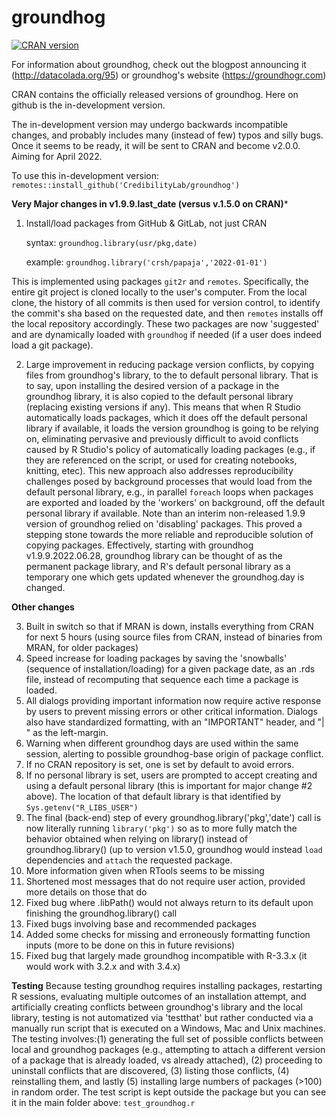 
<!-- README.md is generated from README.Rmd. Please edit that file -->

# groundhog

<!-- badges: start -->

[![CRAN
version](https://www.r-pkg.org/badges/version-ago/groundhog)](https://cran.r-project.org/package=groundhog)
<!-- badges: end -->

For information about groundhog, check out the blogpost announcing it (http://datacolada.org/95) or groundhog's website (https://groundhogr.com)

CRAN contains the officially released versions of groundhog. Here on github is the in-development version.

The in-development version may undergo backwards incompatible changes, and probably includes many (instead of few) typos and silly bugs.
Once it seems to be ready, it will be sent to CRAN and become v2.0.0. Aiming for April 2022. 

To use this in-development version:
`remotes::install_github('CredibilityLab/groundhog')`


**Very Major changes in v1.9.9.last_date (versus v.1.5.0 on CRAN)***
1) Install/load packages from GitHub & GitLab, not just CRAN

   syntax:   `groundhog.library(usr/pkg,date)` 
   
   example:   `groundhog.library('crsh/papaja','2022-01-01')` 
   
This is implemented using packages `git2r` and `remotes`. Specifically, the entire git project is cloned locally to the user's computer. From the local clone, the history of all commits is then used for version control, to identify the commit's sha based on the requested date, and then `remotes` installs off the local repository accordingly. These two packages are now 'suggested' and are dynamically loaded with `groundhog` if needed (if a user does indeed load a git package).
   
2) Large improvement in reducing package version conflicts, by copying files from groundhog's library, to the to default personal library. That is to say, upon installing the desired version of a package in the groundhog library, it is also copied to the default personal library (replacing existing versions if any). This means that when R Studio automatically loads packages, which it does off the default personal library if available, it loads the version groundhog is going to be relying on, eliminating pervasive and previously difficult to avoid conflicts caused by R Studio's policy of automatically loading packages (e.g., if they are referenced on the script, or used for creating notebooks, knitting, etec).  This new approach also addresses reproducibility challenges posed by background processes that would load from the default personal library, e.g., in parallel `foreach` loops when packages are exported and loaded by the 'workers' on background, off the default personal library if available. Note than an interim non-released 1.9.9 version of groundhog relied on 'disabling' packages. This proved a stepping stone towards the more reliable and reproducible solution of copying packages. Effectively, starting with groundhog v1.9.9.2022.06.28,  groundhog library can be thought of as the permanent package library, and R's default personal library as a temporary one which gets updated whenever the groundhog.day is changed.

**Other  changes**

3) Built in switch so that if MRAN is down, installs everything from CRAN for next 5 hours (using source files from CRAN, instead of binaries from MRAN, for older packages)
4) Speed increase for loading packages by saving the 'snowballs' (sequence of installation/loading) for a given package date, as an .rds file, instead of recomputing that sequence each time a package is loaded.
5) All dialogs providing important information now require active response by users to prevent missing errors or other critical information. Dialogs also have standardized formatting, with an "IMPORTANT" header, and "|    " as the left-margin.
6) Warning when different groundhog days are used within the same session, alerting to possible groundhog-base origin of package conflict.
7) If no CRAN repository is set, one is set by default to avoid errors.
8) If no personal library is set, users are prompted to accept creating and using a default personal library (this is important for major change #2 above). The location of that default library is that identified by `Sys.getenv("R_LIBS_USER")`
9) The final (back-end) step of every groundhog.library('pkg','date') call is now literally running `library('pkg')` so as to more fully match the behavior obtained when relying on library() instead of groundhog.library() (up to version v1.5.0, groundhog would instead `load` dependencies and `attach` the requested package.
10) More information given when RTools seems to be missing
11) Shortened most messages that do not require user action, provided more details on those that do
12) Fixed bug where .libPath() would not always return to its default upon finishing the groundhog.library() call
13) Fixed bugs involving base and recommended packages
14) Added some checks for missing and erroneously formatting function inputs (more to be done on this in future revisions)
15) Fixed bug that largely made groundhog incompatible with R-3.3.x (it would work with 3.2.x and with 3.4.x)




**Testing**
Because testing groundhog requires installing packages, restarting R sessions, evaluating multiple outcomes of an installation attempt, and artificially creating conflicts between groundhog's library and the local library, testing is not automatized via 'testthat' but rather conducted via a manually run script that is executed on a Windows, Mac and Unix machines. The testing involves:(1) generating the full set of possible conflicts between local and groundhog packages (e.g., attempting to attach a different version of a package that is already loaded, vs already attached), (2) proceeding to uninstall conflicts that are discovered, (3) listing those conflicts, (4) reinstalling them, and lastly (5) installing large numbers of packages (>100) in random order. The test script is kept outside the package but you can see it in the main folder above: `test_groundhog.r`
